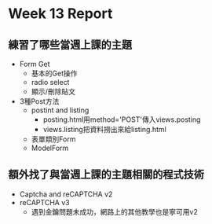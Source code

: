 # Week 13 Report

## 練習了哪些當週上課的主題
* Form Get
  * 基本的Get操作
  * radio select
  * 顯示/刪除貼文
* 3種Post方法
  * postint and listing
    * posting.html用method='POST'傳入views.posting
    * views.listing把資料撈出來給listing.html
  * 表單類別Form
  * ModelForm

## 額外找了與當週上課的主題相關的程式技術
  * Captcha and reCAPTCHA v2
  * reCAPTCHA v3
    * 遇到金鑰問題未成功，網路上的其他教學也是寧可用v2

